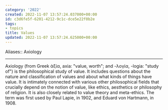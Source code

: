 ```yaml
---
category: '2022'
created: 2022-11-07 13:57:24.037000+00:00
id: c3d6fe5f-6201-4212-9c1c-dce5e22f0b2e
tags:
- topics
title: Values
updated: 2022-11-07 13:57:24.625000+00:00
---
```

   
Aliases:: Axiology   
   
   
---   
   
Axiology (from Greek ἀξία, axia: "value, worth"; and -λογία, -logia: "study of") is the philosophical study of value. It includes questions about the nature and classification of values and about what kinds of things have value. It is intimately connected with various other philosophical fields that crucially depend on the notion of value, like ethics, aesthetics or philosophy of religion. It is also closely related to value theory and meta-ethics. The term was first used by Paul Lapie, in 1902, and Eduard von Hartmann, in 1908.